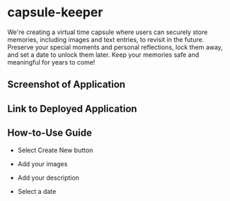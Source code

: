 # capsule-keeper
We're creating a virtual time capsule where users can securely store memories, including images and text entries, to revisit in the future. Preserve your special moments and personal reflections, lock them away, and set a date to unlock them later. Keep your memories safe and meaningful for years to come!

## Screenshot of Application

## Link to Deployed Application

## How-to-Use Guide

* Select Create New button

* Add your images

* Add your description

* Select a date
